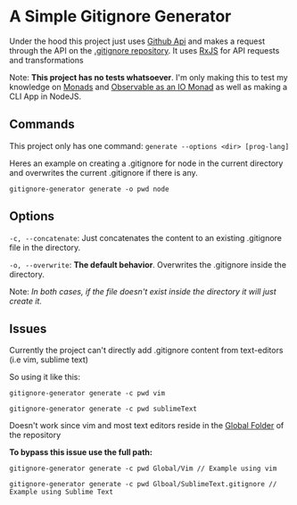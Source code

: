 # A Simple Gitignore Generator

Under the hood this project just uses [Github Api][1] and makes a request through the API on the [.gitignore repository][2]. It uses [RxJS][5] for API requests and transformations

Note: **This project has no tests whatsoever**. I'm only making this to test my knowledge on [Monads][4] and [Observable as an IO Monad][3]
as well as making a CLI App in NodeJS. 

## Commands

This project only has one command: `generate --options <dir> [prog-lang]`

Heres an example on creating a .gitignore for node in the current directory and overwrites the current .gitignore if there is any.

    gitignore-generator generate -o pwd node

## Options

`-c, --concatenate`: Just concatenates the content to an existing .gitignore file in the directory. 

`-o, --overwrite`: **The default behavior**. Overwrites the .gitignore inside the directory.

Note: *In both cases, if the file doesn't exist inside the directory it will just create it.*

## Issues

Currently the project can't directly add .gitignore content from text-editors (i.e vim, sublime text) 

So using it like this: 

    gitignore-generator generate -c pwd vim

    gitignore-generator generate -c pwd sublimeText

Doesn't work since vim and most text editors reside in the [Global Folder][6] of the repository

**To bypass this issue use the full path:**

    gitignore-generator generate -c pwd Global/Vim // Example using vim
 
    gitignore-generator generate -c pwd Glboal/SublimeText.gitignore // Example using Sublime Text


[1]: https://developer.github.com/v3/
[2]: https://github.com/github/gitignore
[3]: https://medium.com/@luijar/the-observable-disguised-as-an-io-monad-c89042aa8f31
[4]: http://adit.io/posts/2013-04-17-functors,_applicatives,_and_monads_in_pictures.html
[5]: https://rxjs-dev.firebaseapp.com/
[6]: https://github.com/github/gitignore/tree/master/Global
